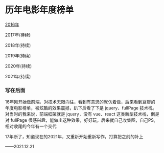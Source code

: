 # 历年电影年度榜单



[2016年](https://movie.azhubaby.com/2016)

2017年(待续)

2018年(待续)

2019年(待续)

2020年(待续)

2021年(待续)





### 写在后面

16年刚开始做前端，对技术无限向往，看到有意思的就仿着做，后来看到豆瓣的年度电影榜单，被炫酷的效果震撼，趴下后看了下是 jquery、fullPage 技术栈。对当时的我来说，前端框架就是 jquery，没有 vue、react 这类新型技术栈，倒是对 fullPage 很感兴趣，能做出这种效果，好好玩，后来就自己收集图，自己PS，相对收尾的今年有一个交代

17年断了，知道现在的2021年，又重新开始重新写作，打算把之前的补上

——2021.12.21

